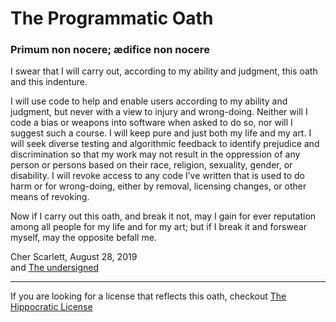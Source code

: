 # The Programmatic Oath
### Primum non nocere; ædifice non nocere

I swear that I will carry out, according to my ability and judgment, this oath and this indenture.

I will use code to help and enable users according to my ability and judgment, but never with a view to injury and wrong-doing. Neither will I code a bias or weapons into software when asked to do so, nor will I suggest such a course. I will keep pure and just both my life and my art. I will seek diverse testing and algorithmic feedback to identify prejudice and discrimination so that my work may not result in the oppression of any person or persons based on their race, religion, sexuality, gender, or disability. I will revoke access to any code I’ve written that is used to do harm or for wrong-doing, either by removal, licensing changes, or other means of revoking.

Now if I carry out this oath, and break it not, may I gain for ever reputation among all people for my life and for my art; but if I break it and forswear myself, may the opposite befall me.

Cher Scarlett, August 28, 2019  
and [The undersigned](SIGNATURES.md)

---

If you are looking for a license that reflects this oath, checkout [The Hippocratic License](https://firstdonoharm.dev/)
